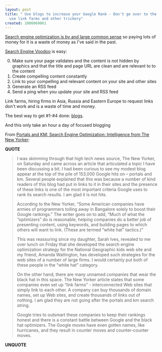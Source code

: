 ```yaml
---
layout: post
title: " Use blogs to increase your Google Rank - Don't go over to the dark side and
  use link farms and other trickery"
created: 1086069061
---
```

<a href="http://www.streamlinewebco.com/blog/_archives/2004/5/18/72561.html">Search engine optimization is by and large common sense</a> so paying lots of money for it is a waste of money as I've said in the past.

<a href="http://www.bmannconsulting.com/search-engine-voodoo">Search Engine Voodoo</a> is easy:

0. Make sure your page validates and the content is not hidden by graphics and that the title and page URL are clean and are relevant to to the content
1. Create compelling content constantly
2. Link to your compelling and relevant content on your site and other sites
3. Generate an RSS feed
4. Send a ping when you update your site and RSS feed

Link farms, hiring firms in Asia, Russia and Eastern Europe to request links don't work and is a waste of time and money.

The best way to get #1-#4 done: <a href="http://www.streamlinewebco.com/blog/_archives/2004/3/23/28903.html">blogs</a>.

And this only take an hour a day of focused blogging

From <a href="http://billives.typepad.com/portals_and_km/2004/05/search_engine_o.html">Portals and KM: Search Engine Optimization: Intelligence from The New Yorker</a>:
<p><strong>QUOTE</strong></p><blockquote> I was skimming through that high tech news source, The New Yorker, on Saturday and came across an article that articulated a topic I have been discussing a bit. I had been curious to see my modest blog appear at the top of the pile of 153,000 Google hits on &#8211; portals and km. Several people explained that this was because a number of kind readers of this blog had put in links to it in their sites and the presence of these links is one of the most important criteria Google uses to rank its search results. I am glad it is not hits.

According to the New Yorker, &#8220;Some American companies have armies of programmers toiling away in Bangalore solely to boost their Google rankings.&#8221; The writer goes on to add, &#8220;Much of what the &#8220;optimizers&#8221; do is reasonable, helping companies do a better job of presenting content, using keywords, and building pages to which others will want to link. (These are termed &#8220;white hat&#8221; tactics.)&#8221;

This was reassuring since my daughter, Sarah Ives, revealed to me over lunch on Friday that she developed the search engine optimization strategy for the National Geographic kids web site and my friend, Amanda Watlington, has developed such strategies for the web sites of a number of large firms. I would certainly put both of these people in the &#8220;white hat&#8221; category.

On the other hand, there are many unnamed companies that wear the black hat in this space. The New Yorker article states that some companies even set up &#8220;link farms&#8221; - interconnected Web sites that simply link to each other. A company can buy thousands of domain names, set up Web sites, and create thousands of links out of nothing. I am glad they are not going after the portals and km search string.

Google tries to outsmart these companies to keep their rankings honest and there is a constant battle between Google and the black hat optimizers. The Google moves have even gotten names, like hurricanes, and they result in counter moves and counter-counter moves.</blockquote><p><strong>UNQUOTE</strong></p>

